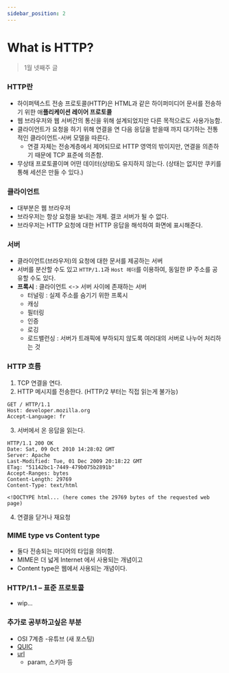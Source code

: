 ```yaml
---
sidebar_position: 2
---
```


# What is HTTP?

> 1월 넷째주 글

### HTTP란

- 하이퍼텍스트 전송 프로토콜(HTTP)은 HTML과 같은 하이퍼미디어 문서를 전송하기 위한 애**플리케이션 레이어 프로토콜**
- 웹 브라우저와 웹 서버간의 통신을 위해 설계되었지만 다른 목적으로도 사용가능함.
- 클라이언트가 요청을 하기 위해 연결을 연 다음 응답을 받을때 까지 대기하는 전통적인 클라이언트-서버 모델을 따른다.
  - 연결 자체는 전송계층에서 제어되므로 HTTP 영역의 밖이지만, 연결을 의존하기 때문에 TCP 표준에 의존함.
- 무상태 프로토콜이며 어떤 데이터(상태)도 유지하지 않는다. (상태는 없지만 쿠키를 통해 세션은 만들 수 있다.)

### 클라이언트

- 대부분은 웹 브라우저
- 브라우저는 항상 요청을 보내는 개체. 결코 서버가 될 수 없다.
- 브라우저는 HTTP 요청에 대한 HTTP 응답을 해석하여 화면에 표시해준다.

### 서버

- 클라이언트(브라우저)의 요청에 대한 문서를 제공하는 서버
- 서버를 분산할 수도 있고 `HTTP/1.1`과 `Host 헤더`를 이용하여, 동일한 IP 주소를 공유할 수도 있다.
- **프록시** : 클라이언트 <-> 서버 사이에 존재하는 서버
  - 터널링 : 실제 주소를 숨기기 위한 프록시
  - 캐싱
  - 필터링
  - 인증
  - 로깅
  - 로드밸런싱 : 서버가 트래픽에 부하되지 않도록 여러대의 서버로 나누어 처리하는 것

### HTTP 흐름

1. TCP 연결을 연다.
2. HTTP 메시지를 전송한다. (HTTP/2 부터는 직접 읽는게 불가능)

```
GET / HTTP/1.1
Host: developer.mozilla.org
Accept-Language: fr
```

3. 서버에서 온 응답을 읽는다.

```
HTTP/1.1 200 OK
Date: Sat, 09 Oct 2010 14:28:02 GMT
Server: Apache
Last-Modified: Tue, 01 Dec 2009 20:18:22 GMT
ETag: "51142bc1-7449-479b075b2891b"
Accept-Ranges: bytes
Content-Length: 29769
Content-Type: text/html

<!DOCTYPE html... (here comes the 29769 bytes of the requested web page)
```

4. 연결을 닫거나 재요청

### MIME type vs Content type

- 둘다 전송되는 미디어의 타입을 의미함.
- MIME은 더 넓게 Internet 에서 사용되는 개념이고
- Content type은 웹에서 사용되는 개념이다.

### HTTP/1.1 – 표준 프로토콜

- wip...

### 추가로 공부하고싶은 부분

- OSI 7계층 -유튜브 (새 포스팅)
- [QUIC](https://developer.mozilla.org/ko/docs/Web/HTTP/Overview#http%EC%99%80_%EC%97%B0%EA%B2%B0)
- [url](https://developer.mozilla.org/ko/docs/Web/HTTP/Basics_of_HTTP/Identifying_resources_on_the_Web)
  - param, 스키마 등
